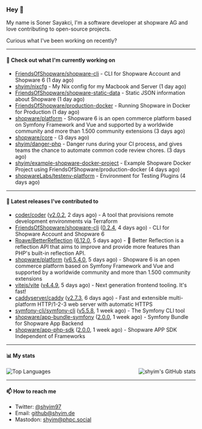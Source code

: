 ### Hey 👋

My name is Soner Sayakci, I'm a software developer at shopware AG and love contributing to open-source projects.

Curious what I've been working on recently?

---

#### 👷 Check out what I'm currently working on

- [FriendsOfShopware/shopware-cli](https://github.com/FriendsOfShopware/shopware-cli) - CLI for Shopware Account and Shopware 6 (1 day ago)
- [shyim/nixcfg](https://github.com/shyim/nixcfg) - My Nix config for my Macbook and Server (1 day ago)
- [FriendsOfShopware/shopware-static-data](https://github.com/FriendsOfShopware/shopware-static-data) - Static JSON information about Shopware (1 day ago)
- [FriendsOfShopware/production-docker](https://github.com/FriendsOfShopware/production-docker) - Running Shopware in Docker for Production (1 day ago)
- [shopware/platform](https://github.com/shopware/platform) - Shopware 6 is an open commerce platform based on Symfony Framework and Vue and supported by a worldwide community and more than 1.500 community extensions (3 days ago)
- [shopware/core](https://github.com/shopware/core) -  (3 days ago)
- [shyim/danger-php](https://github.com/shyim/danger-php) - Danger runs during your CI process, and gives teams the chance to automate common code review chores. (3 days ago)
- [shyim/example-shopware-docker-project](https://github.com/shyim/example-shopware-docker-project) - Example Shopware Docker Project using FriendsOfShopware/production-docker (4 days ago)
- [shopwareLabs/testenv-platform](https://github.com/shopwareLabs/testenv-platform) - Environment for Testing Plugins (4 days ago)

---

#### 🔭 Latest releases I've contributed to

- [coder/coder](https://github.com/coder/coder) ([v2.0.2](https://github.com/coder/coder/releases/tag/v2.0.2), 2 days ago) - A tool that provisions remote development environments via Terraform
- [FriendsOfShopware/shopware-cli](https://github.com/FriendsOfShopware/shopware-cli) ([0.2.4](https://github.com/FriendsOfShopware/shopware-cli/releases/tag/0.2.4), 4 days ago) - CLI for Shopware Account and Shopware 6
- [Roave/BetterReflection](https://github.com/Roave/BetterReflection) ([6.12.0](https://github.com/Roave/BetterReflection/releases/tag/6.12.0), 5 days ago) - :crystal_ball: Better Reflection is a reflection API that aims to improve and provide more features than PHP&#39;s built-in reflection API.
- [shopware/platform](https://github.com/shopware/platform) ([v6.5.4.0](https://github.com/shopware/platform/releases/tag/v6.5.4.0), 5 days ago) - Shopware 6 is an open commerce platform based on Symfony Framework and Vue and supported by a worldwide community and more than 1.500 community extensions
- [vitejs/vite](https://github.com/vitejs/vite) ([v4.4.9](https://github.com/vitejs/vite/releases/tag/v4.4.9), 5 days ago) - Next generation frontend tooling. It&#39;s fast!
- [caddyserver/caddy](https://github.com/caddyserver/caddy) ([v2.7.3](https://github.com/caddyserver/caddy/releases/tag/v2.7.3), 6 days ago) - Fast and extensible multi-platform HTTP/1-2-3 web server with automatic HTTPS
- [symfony-cli/symfony-cli](https://github.com/symfony-cli/symfony-cli) ([v5.5.8](https://github.com/symfony-cli/symfony-cli/releases/tag/v5.5.8), 1 week ago) - The Symfony CLI tool
- [shopware/app-bundle-symfony](https://github.com/shopware/app-bundle-symfony) ([2.0.0](https://github.com/shopware/app-bundle-symfony/releases/tag/2.0.0), 1 week ago) - Symfony Bundle for Shopware App Backend
- [shopware/app-php-sdk](https://github.com/shopware/app-php-sdk) ([2.0.0](https://github.com/shopware/app-php-sdk/releases/tag/2.0.0), 1 week ago) - Shopware APP SDK Independent of Frameworks

---

#### 📊 My stats

<img align="right" alt="shyim's GitHub stats" src="https://github-readme-stats.vercel.app/api?username=shyim&count_private=1&show_icons=true&" />

![Top Languages](https://github-readme-stats.vercel.app/api/top-langs/?username=shyim)

---

#### 📫 How to reach me

- Twitter: [@shyim97](https://twitter.com/shyim97)
- Email: [github@shyim.de](mailto://github@shyim.de)
- Mastodon: <a rel="me" href="https://phpc.social/@shyim">shyim@phpc.social</a>
